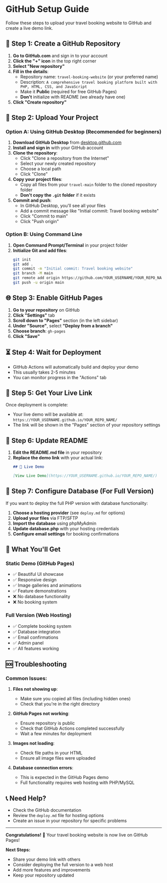 # GitHub Setup Guide

Follow these steps to upload your travel booking website to GitHub and create a live demo link.

## 🚀 Step 1: Create a GitHub Repository

1. **Go to GitHub.com** and sign in to your account
2. **Click the "+" icon** in the top right corner
3. **Select "New repository"**
4. **Fill in the details**:
   - Repository name: `travel-booking-website` (or your preferred name)
   - Description: `A comprehensive travel booking platform built with PHP, HTML, CSS, and JavaScript`
   - Make it **Public** (required for free GitHub Pages)
   - **Don't** initialize with README (we already have one)
5. **Click "Create repository"**

## 📁 Step 2: Upload Your Project

### Option A: Using GitHub Desktop (Recommended for beginners)

1. **Download GitHub Desktop** from [desktop.github.com](https://desktop.github.com/)
2. **Install and sign in** with your GitHub account
3. **Clone the repository**:
   - Click "Clone a repository from the Internet"
   - Select your newly created repository
   - Choose a local path
   - Click "Clone"
4. **Copy your project files**:
   - Copy all files from your `travel-main` folder to the cloned repository folder
   - **Don't copy the `.git` folder** if it exists
5. **Commit and push**:
   - In GitHub Desktop, you'll see all your files
   - Add a commit message like "Initial commit: Travel booking website"
   - Click "Commit to main"
   - Click "Push origin"

### Option B: Using Command Line

1. **Open Command Prompt/Terminal** in your project folder
2. **Initialize Git and add files**:
   ```bash
   git init
   git add .
   git commit -m "Initial commit: Travel booking website"
   git branch -M main
   git remote add origin https://github.com/YOUR_USERNAME/YOUR_REPO_NAME.git
   git push -u origin main
   ```

## 🌐 Step 3: Enable GitHub Pages

1. **Go to your repository** on GitHub
2. **Click "Settings"** tab
3. **Scroll down to "Pages"** section (in the left sidebar)
4. **Under "Source"**, select **"Deploy from a branch"**
5. **Choose branch**: `gh-pages`
6. **Click "Save"**

## ⏳ Step 4: Wait for Deployment

- GitHub Actions will automatically build and deploy your demo
- This usually takes 2-5 minutes
- You can monitor progress in the "Actions" tab

## 🔗 Step 5: Get Your Live Link

Once deployment is complete:
- Your live demo will be available at: `https://YOUR_USERNAME.github.io/YOUR_REPO_NAME/`
- The link will be shown in the "Pages" section of your repository settings

## 📝 Step 6: Update README

1. **Edit the README.md file** in your repository
2. **Replace the demo link** with your actual link:
   ```markdown
   ## 🚀 Live Demo
   
   [View Live Demo](https://YOUR_USERNAME.github.io/YOUR_REPO_NAME/)
   ```

## 🔧 Step 7: Configure Database (For Full Version)

If you want to deploy the full PHP version with database functionality:

1. **Choose a hosting provider** (see `deploy.md` for options)
2. **Upload your files** via FTP/SFTP
3. **Import the database** using phpMyAdmin
4. **Update database.php** with your hosting credentials
5. **Configure email settings** for booking confirmations

## 🎯 What You'll Get

### Static Demo (GitHub Pages)
- ✅ Beautiful UI showcase
- ✅ Responsive design
- ✅ Image galleries and animations
- ✅ Feature demonstrations
- ❌ No database functionality
- ❌ No booking system

### Full Version (Web Hosting)
- ✅ Complete booking system
- ✅ Database integration
- ✅ Email confirmations
- ✅ Admin panel
- ✅ All features working

## 🆘 Troubleshooting

### Common Issues:

1. **Files not showing up**:
   - Make sure you copied all files (including hidden ones)
   - Check that you're in the right directory

2. **GitHub Pages not working**:
   - Ensure repository is public
   - Check that GitHub Actions completed successfully
   - Wait a few minutes for deployment

3. **Images not loading**:
   - Check file paths in your HTML
   - Ensure all image files were uploaded

4. **Database connection errors**:
   - This is expected in the GitHub Pages demo
   - Full functionality requires web hosting with PHP/MySQL

## 📞 Need Help?

- Check the GitHub documentation
- Review the `deploy.md` file for hosting options
- Create an issue in your repository for specific problems

---

**Congratulations!** 🎉 Your travel booking website is now live on GitHub Pages!

**Next Steps:**
- Share your demo link with others
- Consider deploying the full version to a web host
- Add more features and improvements
- Keep your repository updated 